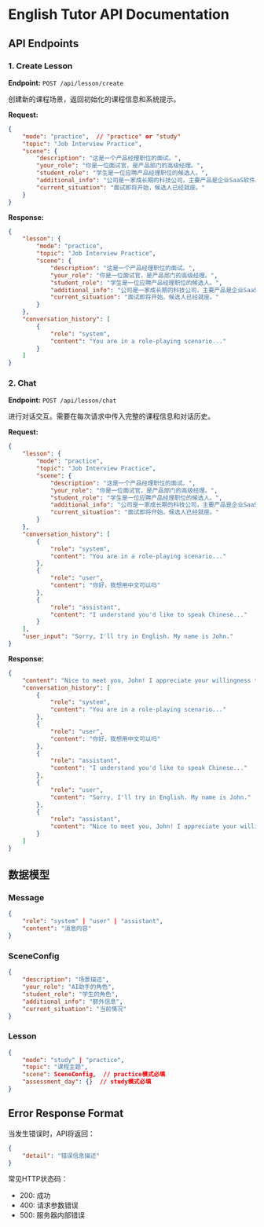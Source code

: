# English Tutor API Documentation

## API Endpoints

### 1. Create Lesson

**Endpoint:** `POST /api/lesson/create`

创建新的课程场景，返回初始化的课程信息和系统提示。

**Request:**
```json
{
    "mode": "practice",  // "practice" or "study"
    "topic": "Job Interview Practice",
    "scene": {
        "description": "这是一个产品经理职位的面试。",
        "your_role": "你是一位面试官，是产品部门的高级经理。",
        "student_role": "学生是一位应聘产品经理职位的候选人。",
        "additional_info": "公司是一家成长期的科技公司，主要产品是企业SaaS软件。",
        "current_situation": "面试即将开始，候选人已经就座。"
    }
}
```

**Response:**
```json
{
    "lesson": {
        "mode": "practice",
        "topic": "Job Interview Practice",
        "scene": {
            "description": "这是一个产品经理职位的面试。",
            "your_role": "你是一位面试官，是产品部门的高级经理。",
            "student_role": "学生是一位应聘产品经理职位的候选人。",
            "additional_info": "公司是一家成长期的科技公司，主要产品是企业SaaS软件。",
            "current_situation": "面试即将开始，候选人已经就座。"
        }
    },
    "conversation_history": [
        {
            "role": "system",
            "content": "You are in a role-playing scenario..."
        }
    ]
}
```

### 2. Chat

**Endpoint:** `POST /api/lesson/chat`

进行对话交互。需要在每次请求中传入完整的课程信息和对话历史。

**Request:**
```json
{
    "lesson": {
        "mode": "practice",
        "topic": "Job Interview Practice",
        "scene": {
            "description": "这是一个产品经理职位的面试。",
            "your_role": "你是一位面试官，是产品部门的高级经理。",
            "student_role": "学生是一位应聘产品经理职位的候选人。",
            "additional_info": "公司是一家成长期的科技公司，主要产品是企业SaaS软件。",
            "current_situation": "面试即将开始，候选人已经就座。"
        }
    },
    "conversation_history": [
        {
            "role": "system",
            "content": "You are in a role-playing scenario..."
        },
        {
            "role": "user",
            "content": "你好，我想用中文可以吗"
        },
        {
            "role": "assistant",
            "content": "I understand you'd like to speak Chinese..."
        }
    ],
    "user_input": "Sorry, I'll try in English. My name is John."
}
```

**Response:**
```json
{
    "content": "Nice to meet you, John! I appreciate your willingness to communicate in English...",
    "conversation_history": [
        {
            "role": "system",
            "content": "You are in a role-playing scenario..."
        },
        {
            "role": "user",
            "content": "你好，我想用中文可以吗"
        },
        {
            "role": "assistant",
            "content": "I understand you'd like to speak Chinese..."
        },
        {
            "role": "user",
            "content": "Sorry, I'll try in English. My name is John."
        },
        {
            "role": "assistant",
            "content": "Nice to meet you, John! I appreciate your willingness to communicate in English..."
        }
    ]
}
```

## 数据模型

### Message
```json
{
    "role": "system" | "user" | "assistant",
    "content": "消息内容"
}
```

### SceneConfig
```json
{
    "description": "场景描述",
    "your_role": "AI助手的角色",
    "student_role": "学生的角色",
    "additional_info": "额外信息",
    "current_situation": "当前情况"
}
```

### Lesson
```json
{
    "mode": "study" | "practice",
    "topic": "课程主题",
    "scene": SceneConfig,  // practice模式必填
    "assessment_day": {}  // study模式必填
}
```

## Error Response Format

当发生错误时，API将返回：

```json
{
    "detail": "错误信息描述"
}
```

常见HTTP状态码：
- 200: 成功
- 400: 请求参数错误
- 500: 服务器内部错误
